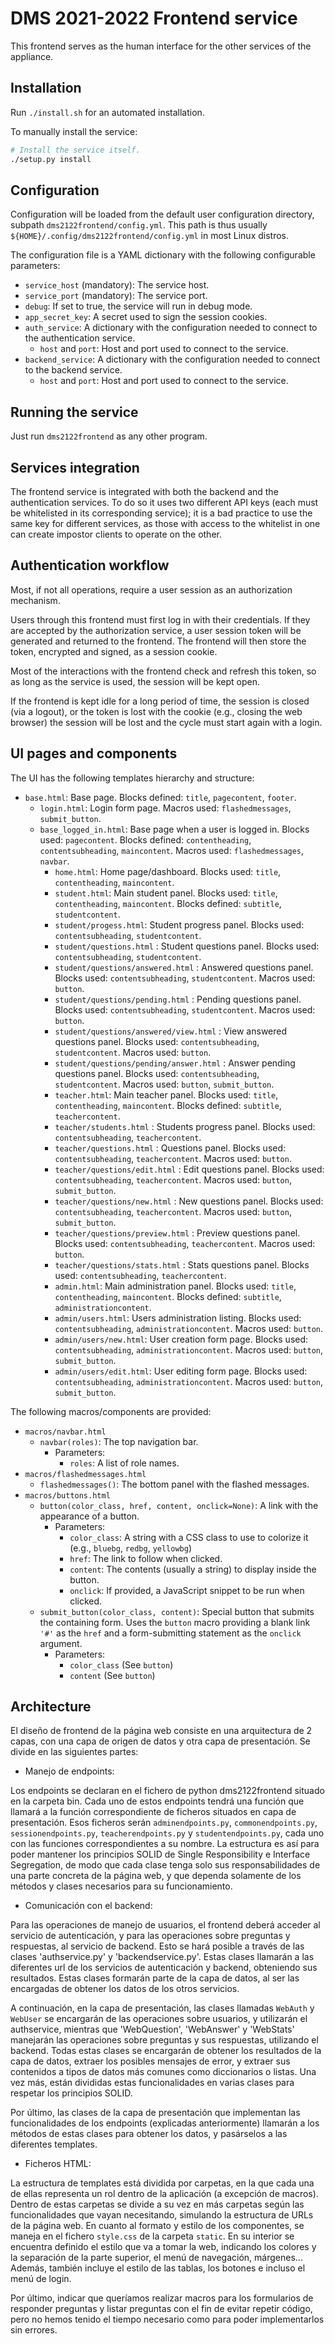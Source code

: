 # DMS 2021-2022 Frontend service

This frontend serves as the human interface for the other services of the appliance.

## Installation

Run `./install.sh` for an automated installation.

To manually install the service:

```bash
# Install the service itself.
./setup.py install
```

## Configuration

Configuration will be loaded from the default user configuration directory, subpath `dms2122frontend/config.yml`. This path is thus usually `${HOME}/.config/dms2122frontend/config.yml` in most Linux distros.

The configuration file is a YAML dictionary with the following configurable parameters:

- `service_host` (mandatory): The service host.
- `service_port` (mandatory): The service port.
- `debug`: If set to true, the service will run in debug mode.
- `app_secret_key`: A secret used to sign the session cookies.
- `auth_service`: A dictionary with the configuration needed to connect to the authentication service.
  - `host` and `port`: Host and port used to connect to the service.
- `backend_service`: A dictionary with the configuration needed to connect to the backend service.
  - `host` and `port`: Host and port used to connect to the service.

## Running the service

Just run `dms2122frontend` as any other program.

## Services integration

The frontend service is integrated with both the backend and the authentication services. To do so it uses two different API keys (each must be whitelisted in its corresponding service); it is a bad practice to use the same key for different services, as those with access to the whitelist in one can create impostor clients to operate on the other.

## Authentication workflow

Most, if not all operations, require a user session as an authorization mechanism.

Users through this frontend must first log in with their credentials. If they are accepted by the authorization service, a user session token will be generated and returned to the frontend. The frontend will then store the token, encrypted and signed, as a session cookie.

Most of the interactions with the frontend check and refresh this token, so as long as the service is used, the session will be kept open.

If the frontend is kept idle for a long period of time, the session is closed (via a logout), or the token is lost with the cookie (e.g., closing the web browser) the session will be lost and the cycle must start again with a login.

## UI pages and components

The UI has the following templates hierarchy and structure:

- `base.html`: Base page. Blocks defined: `title`, `pagecontent`, `footer`.
  - `login.html`: Login form page. Macros used: `flashedmessages`, `submit_button`.
  - `base_logged_in.html`: Base page when a user is logged in. Blocks used: `pagecontent`. Blocks defined: `contentheading`, `contentsubheading`, `maincontent`. Macros used: `flashedmessages`, `navbar`.
    - `home.html`: Home page/dashboard. Blocks used: `title`, `contentheading`, `maincontent`.
    - `student.html`: Main student panel. Blocks used: `title`, `contentheading`, `maincontent`. Blocks defined: `subtitle`, `studentcontent`.
    - `student/progess.html`: Student progress panel. Blocks used: `contentsubheading`, `studentcontent`.
    - `student/questions.html` : Student questions panel. Blocks used: `contentsubheading`, `studentcontent`.
    - `student/questions/answered.html` : Answered questions panel. Blocks used: `contentsubheading`, `studentcontent`. Macros used: `button`.
    - `student/questions/pending.html` : Pending questions panel. Blocks used: `contentsubheading`, `studentcontent`. Macros used: `button`.
    - `student/questions/answered/view.html` : View answered questions panel. Blocks used: `contentsubheading`, `studentcontent`. Macros used: `button`.
    - `student/questions/pending/answer.html` : Answer pending questions panel. Blocks used: `contentsubheading`, `studentcontent`. Macros used: `button`, `submit_button`.
    - `teacher.html`: Main teacher panel. Blocks used: `title`, `contentheading`, `maincontent`. Blocks defined: `subtitle`, `teachercontent`.
    - `teacher/students.html` : Students progress panel. Blocks used: `contentsubheading`, `teachercontent`.
    - `teacher/questions.html` : Questions panel. Blocks used: `contentsubheading`, `teachercontent`. Macros used: `button`.
    - `teacher/questions/edit.html` : Edit questions panel. Blocks used: `contentsubheading`, `teachercontent`. Macros used: `button`, `submit_button`.
    - `teacher/questions/new.html` : New questions panel. Blocks used: `contentsubheading`, `teachercontent`. Macros used: `button`, `submit_button`.
    - `teacher/questions/preview.html` : Preview questions panel. Blocks used: `contentsubheading`, `teachercontent`. Macros used: `button`.
    - `teacher/questions/stats.html` : Stats questions panel. Blocks used: `contentsubheading`, `teachercontent`. 
    - `admin.html`: Main administration panel. Blocks used: `title`, `contentheading`, `maincontent`. Blocks defined: `subtitle`, `administrationcontent`.
    - `admin/users.html`: Users administration listing. Blocks used: `contentsubheading`, `administrationcontent`. Macros used: `button`.
    - `admin/users/new.html`: User creation form page. Blocks used: `contentsubheading`, `administrationcontent`. Macros used: `button`, `submit_button`.
    - `admin/users/edit.html`: User editing form page. Blocks used: `contentsubheading`, `administrationcontent`. Macros used: `button`, `submit_button`.

The following macros/components are provided:

- `macros/navbar.html`
  - `navbar(roles)`: The top navigation bar.
    - Parameters:
      - `roles`: A list of role names.
- `macros/flashedmessages.html`
  - `flashedmessages()`: The bottom panel with the flashed messages.
- `macros/buttons.html`
  - `button(color_class, href, content, onclick=None)`: A link with the appearance of a button.
    - Parameters:
      - `color_class`: A string with a CSS class to use to colorize it (e.g., `bluebg`, `redbg`, `yellowbg`)
      - `href`: The link to follow when clicked.
      - `content`: The contents (usually a string) to display inside the button.
      - `onclick`: If provided, a JavaScript snippet to be run when clicked.
  - `submit_button(color_class, content)`: Special button that submits the containing form. Uses the `button` macro providing a blank link `'#'` as the `href` and a form-submitting statement as the `onclick` argument.
    - Parameters:
      - `color_class` (See `button`)
      - `content` (See `button`)



## Architecture 

El diseño de frontend de la página web consiste en una arquitectura de 2 capas, con una capa de origen de datos y otra capa de presentación. Se divide en las siguientes partes: 

- Manejo de endpoints: 

Los endpoints se declaran en el fichero de python dms2122frontend situado en la carpeta bin. Cada uno de estos endpoints tendrá una función que llamará a la función correspondiente de ficheros situados en capa de presentación. Esos ficheros serán `adminendpoints.py`, `commonendpoints.py`, `sessionendpoints.py`, `teacherendpoints.py` y `studentendpoints.py`, cada uno con las funciones correspondientes a su nombre. La estructura es así para poder mantener los principios SOLID de Single Responsibility e Interface Segregation, de modo que cada clase tenga solo sus responsabilidades de una parte concreta de la página web, y que dependa solamente de los métodos y clases necesarios para su funcionamiento. 

- Comunicación con el backend: 

Para las operaciones de manejo de usuarios, el frontend deberá acceder al servicio de autenticación, y para las operaciones sobre preguntas y respuestas, al servicio de backend. Esto se hará posible a través de las clases 'authservice.py' y 'backendservice.py'. Estas clases llamarán a las diferentes url de los servicios de autenticación y backend, obteniendo sus resultados. Estas clases formarán parte de la capa de datos, al ser las encargadas de obtener los datos de los otros servicios.

A continuación, en la capa de presentación, las clases llamadas `WebAuth` y `WebUser` se encargarán de las operaciones sobre usuarios, y utilizarán el authservice, mientras que 'WebQuestion', 'WebAnswer' y 'WebStats' manejarán las operaciones sobre preguntas y sus respuestas, utilizando el backend. Todas estas clases se encargarán de obtener los resultados de la capa de datos, extraer los posibles mensajes de error, y extraer sus contenidos a tipos de datos más comunes como diccionarios o listas. Una vez más, están divididas estas funcionalidades en varias clases para respetar los principios SOLID. 

Por último, las clases de la capa de presentación que implementan las funcionalidades de los endpoints (explicadas anteriormente) llamarán a los métodos de estas clases para obtener los datos, y pasárselos a las diferentes templates.

- Ficheros HTML: 

La estructura de templates está dividida por carpetas, en la que cada una de ellas representa un rol dentro de la aplicación (a excepción de macros). Dentro de estas carpetas se divide a su vez en más carpetas según las funcionalidades que vayan necesitando, simulando la estructura de URLs de la página web. En cuanto al formato y estilo de los componentes, se maneja en el fichero `style.css` de la carpeta `static`. En su interior se encuentra definido el estilo que va a tomar la web, indicando los colores y la separación de la parte superior, el menú de navegación, márgenes... Además, también incluye el estilo de las tablas, los botones e incluso el menú de login. 

Por último, indicar que queríamos realizar macros para los formularios de responder preguntas y listar preguntas con el fin de evitar repetir código, pero no hemos tenido el tiempo necesario como para poder implementarlos sin errores.

